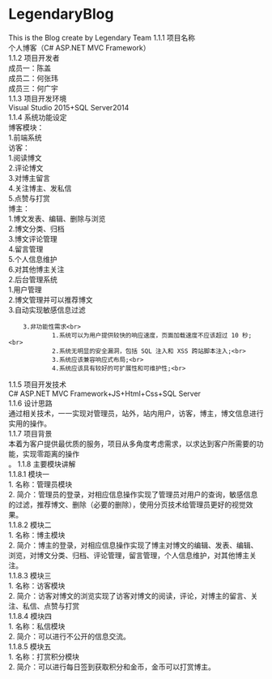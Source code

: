 # LegendaryBlog
This is the Blog create by Legendary Team
  1.1.1	项目名称<br>
    个人博客（C# ASP.NET MVC Framework）<br>
  1.1.2	项目开发者<br>
    	成员一：陈盖<br>
    	成员二：何张玮<br>
    	成员三：何广宇<br>
  1.1.3	项目开发环境<br>
    	Visual Studio 2015+SQL Server2014<br>
  1.1.4	系统功能设定<br>
  	博客模块：<br>
	  	1.前端系统<br>
      			访客：<br>
        			1.阅读博文<br>
        			2.评论博文<br>
        			3.对博主留言<br>
        			4.关注博主、发私信<br>
        			5.点赞与打赏<br>
       			博主：<br>
       	 			1.博文发表、编辑、删除与浏览<br>
        			2.博文分类、归档<br>
        			3.博文评论管理<br>
        			4.留言管理<br>
        			5.个人信息维护<br>
        			6.对其他博主关注<br>
	 	 2.后台管理系统<br>
		 	1.用户管理<br>
			2.博文管理并可以推荐博文<br>
     			3.自动实现敏感信息过滤<br>

		3.非功能性需求<br>
      			1.系统可以为用户提供较快的响应速度，页面加载速度不应该超过 10 秒;<br>
      			2.系统无明显的安全漏洞，包括 SQL 注入和 XSS 跨站脚本注入;<br>
      			3.系统应该兼容响应式布局;<br>
      			4.系统应该具有较好的可扩展性和可维护性;<br>		
  1.1.5	项目开发技术<br>
    	C# ASP.NET MVC Framework+JS+Html+Css+SQL Server<br>
  1.1.6	设计思路<br>
    	通过相关技术，一一实现对管理员，站外，站内用户，访客，博主，博文信息进行实用的操作。<br>
  1.1.7	项目背景<br>
    	本着为客户提供最优质的服务，项目从多角度考虑需求，以求达到客户所需要的功能，实现零距离的操作<br>。
  1.1.8	主要模块讲解<br>
  	1.1.8.1	模块一<br>
    		1.	名称：管理员模块<br>
    		2.	简介：管理员的登录，对相应信息操作实现了管理员对用户的查询，敏感信息的过滤，推荐博文、删除（必要的删除），使用分页技术给管理员更好的视觉效果。<br>
  	1.1.8.2	模块二<br>
    		1.	名称：博主模块<br>
    		2.	简介：博主的登录，对相应信息操作实现了博主对博文的编辑、发表、编辑、浏览，对博文分类、归档、评论管理，留言管理，个人信息维护，对其他博主关注。<br>
  	1.1.8.3	模块三<br>
    		1.	名称：访客模块<br>
    		2.	简介：访客对博文的浏览实现了访客对博文的阅读，评论，对博主的留言、关注、私信、点赞与打赏<br>
  	1.1.8.4	模块四<br>
    		1.	名称：私信模块<br>
    		2.	简介：可以进行不公开的信息交流。<br>
  	1.1.8.5	模块五<br>
    		1.	名称：打赏积分模块<br>
    		2.	简介：可以进行每日签到获取积分和金币，金币可以打赏博主。<br>
